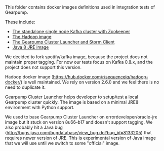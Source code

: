 This folder contains docker images definitions used in integration tests of Gearpump.


These include:

 * [The standalone single node Kafka cluster with Zookeeper](/kafka)
 * [The Hadoop image](/hadoop)
 * [The Gearpump Cluster Launcher and Storm Client](/gearpump)
 * [Java 8 JRE image](/java)


We decided to fork spotify/kafka image, because the project does not maintain proper tagging. 
For now our tests focus on Kafka 0.8.x, and the project does not support this version. 

Hadoop docker image (https://hub.docker.com/r/sequenceiq/hadoop-docker/) is well maintained. 
We rely on version 2.6.0 and we feel there is no need to duplicate it.

Gearpump Cluster Launcher  helps developer to setup/test a local Gearpump cluster quickly. 
The image is based on a minimal JRE8 environment with Python support.

We used to base Gearpump Cluster Launcher on errordeveloper/oracle-jre image but it stuck on version 8u66-b17 and doesn't support tagging.
We also probably hit a Java bug (http://bugs.java.com/bugdatabase/view_bug.do?bug_id=8133205) that requires newer version of JRE.
This is experimental version of Java image that we will use until we switch to some "official" image.
